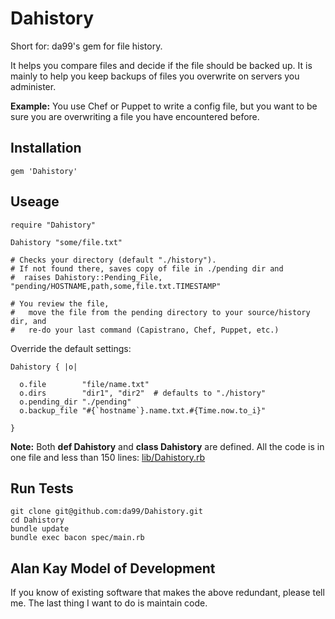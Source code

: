 
Dahistory
=========

Short for: da99's gem for file history.

It helps you compare files and decide if the file should be backed up.
It is mainly to help you keep backups of files you overwrite on servers you administer.

**Example:** You use Chef or Puppet to write a config file, but you want to be sure you
are overwriting a file you have encountered before.

Installation
------------

    gem 'Dahistory'

Useage
------

    require "Dahistory"

    Dahistory "some/file.txt" 
    
    # Checks your directory (default "./history").
    # If not found there, saves copy of file in ./pending dir and
    #  raises Dahistory::Pending_File, "pending/HOSTNAME,path,some,file.txt.TIMESTAMP"

    # You review the file,
    #   move the file from the pending directory to your source/history dir, and 
    #   re-do your last command (Capistrano, Chef, Puppet, etc.)

Override the default settings:

    Dahistory { |o|
    
      o.file        "file/name.txt"
      o.dirs        "dir1", "dir2"  # defaults to "./history"
      o.pending_dir "./pending"
      o.backup_file "#{`hostname`}.name.txt.#{Time.now.to_i}"
      
    }

**Note:** 
Both **def Dahistory** and **class Dahistory** are defined. 
All the code is in one file and less than 150 lines: 
[lib/Dahistory.rb](https://github.com/da99/Dahistory/blob/master/lib/Dahistory.rb)

Run Tests
---------

    git clone git@github.com:da99/Dahistory.git
    cd Dahistory
    bundle update
    bundle exec bacon spec/main.rb

Alan Kay Model of Development
-----------------------------

If you know of existing software that makes the above redundant,
please tell me. The last thing I want to do is maintain code.

